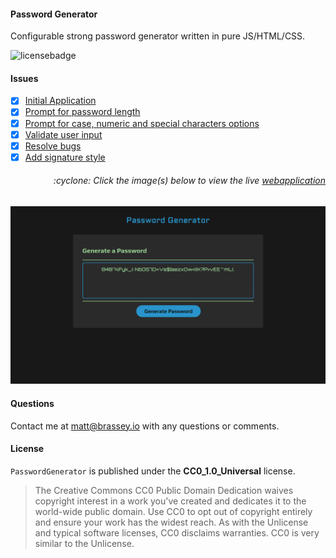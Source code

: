#### Password Generator

Configurable strong password generator written in pure JS/HTML/CSS.

![licensebadge](https://img.shields.io/badge/license-CC0_1.0_Universal-blue)

#### Issues
- [x] [Initial Application](https://github.com/MBrassey/PasswordGenerator/issues/1)
- [x] [Prompt for password length](https://github.com/MBrassey/PasswordGenerator/issues/2)
- [x] [Prompt for case, numeric and special characters options](https://github.com/MBrassey/PasswordGenerator/issues/3)
- [x] [Validate user input](https://github.com/MBrassey/PasswordGenerator/issues/4)
- [x] [Resolve bugs](https://github.com/MBrassey/PasswordGenerator/issues/5)
- [x] [Add signature style](https://github.com/MBrassey/PasswordGenerator/issues/6)

<h6><p align="right">:cyclone: Click the image(s) below to view the live <a id="Screenshots" href="https://MBrassey.github.io/PasswordGenerator/">webapplication</a></p></h6>

[<p align="center"><img src="assets/img/Preview.png">](https://MBrassey.github.io/PasswordGenerator/)

#### Questions
Contact me at [matt@brassey.io](mailto:matt@brassey.io) with any questions or comments.

#### License
`PasswordGenerator` is published under the __CC0_1.0_Universal__ license.

> The Creative Commons CC0 Public Domain Dedication waives copyright interest in a work you've created and dedicates it to the world-wide public domain. Use CC0 to opt out of copyright entirely and ensure your work has the widest reach. As with the Unlicense and typical software licenses, CC0 disclaims warranties. CC0 is very similar to the Unlicense.